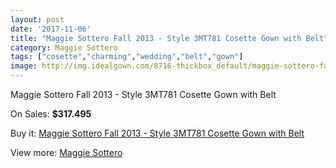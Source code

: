 ```yaml
---
layout: post
date: '2017-11-06'
title: "Maggie Sottero Fall 2013 - Style 3MT781 Cosette Gown with Belt"
category: Maggie Sottero
tags: ["cosette","charming","wedding","belt","gown"]
image: http://img.idealgown.com/8716-thickbox_default/maggie-sottero-fall-2013-style-3mt781-cosette-gown-with-belt.jpg
---
```

Maggie Sottero Fall 2013 - Style 3MT781 Cosette Gown with Belt

On Sales: **$317.495**
<a href="https://www.idealgown.com/en/maggie-sottero/3619-maggie-sottero-fall-2013-style-3mt781-cosette-gown-with-belt.html"><amp-img layout="responsive" width="600" height="600" src="//img.idealgown.com/8716-thickbox_default/maggie-sottero-fall-2013-style-3mt781-cosette-gown-with-belt.jpg" alt="Maggie Sottero Fall 2013 - Style 3MT781 Cosette Gown with Belt 0" /></a>
<a href="https://www.idealgown.com/en/maggie-sottero/3619-maggie-sottero-fall-2013-style-3mt781-cosette-gown-with-belt.html"><amp-img layout="responsive" width="600" height="600" src="//img.idealgown.com/8718-thickbox_default/maggie-sottero-fall-2013-style-3mt781-cosette-gown-with-belt.jpg" alt="Maggie Sottero Fall 2013 - Style 3MT781 Cosette Gown with Belt 1" /></a>
<a href="https://www.idealgown.com/en/maggie-sottero/3619-maggie-sottero-fall-2013-style-3mt781-cosette-gown-with-belt.html"><amp-img layout="responsive" width="600" height="600" src="//img.idealgown.com/8717-thickbox_default/maggie-sottero-fall-2013-style-3mt781-cosette-gown-with-belt.jpg" alt="Maggie Sottero Fall 2013 - Style 3MT781 Cosette Gown with Belt 2" /></a>

Buy it: [Maggie Sottero Fall 2013 - Style 3MT781 Cosette Gown with Belt](https://www.idealgown.com/en/maggie-sottero/3619-maggie-sottero-fall-2013-style-3mt781-cosette-gown-with-belt.html "Maggie Sottero Fall 2013 - Style 3MT781 Cosette Gown with Belt")

View more: [Maggie Sottero](https://www.idealgown.com/en/45-maggie-sottero "Maggie Sottero")
